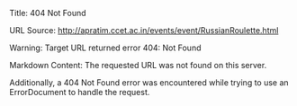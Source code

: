 Title: 404 Not Found

URL Source: http://apratim.ccet.ac.in/events/event/RussianRoulette.html

Warning: Target URL returned error 404: Not Found

Markdown Content:
The requested URL was not found on this server.

Additionally, a 404 Not Found error was encountered while trying to use an ErrorDocument to handle the request.
